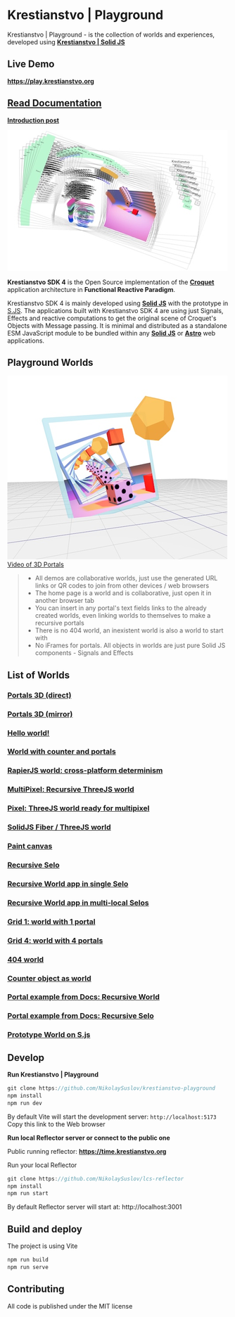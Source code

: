# Krestianstvo | Playground

Krestianstvo | Playground - is the collection of worlds and experiences, developed using **[Krestianstvo | Solid JS](https://github.com/NikolaySuslov/krestianstvo)**

## Live Demo

**https://play.krestianstvo.org**

## [Read Documentation](https://docs.krestianstvo.org)  
**[Introduction post](https://dev.to/nikolaysuslov/krestianstvo-sdk-4-implementing-croquet-and-recursive-portals-on-solid-js-54ai)**

![image](/public/sdk4.jpg)


**Krestianstvo SDK 4** is the Open Source implementation of the **[Croquet](https://en.wikipedia.org/wiki/Croquet_OS)** application architecture in **Functional Reactive Paradigm**.

Krestianstvo SDK 4 is mainly developed using **[Solid JS](https://www.solidjs.com)** with the prototype in [S.JS](https://github.com/NikolaySuslov/krestianstvo-s.js). The applications built with Krestianstvo SDK 4 are using just Signals, Effects and reactive computations to get the original scene of Croquet's Objects with Message passing. It is minimal and distributed as a standalone ESM JavaScript module to be bundled within any **[Solid JS](https://www.solidjs.com)** or **[Astro](https://astro.build)** web applications.


## Playground Worlds

![image](/public/portals3d.jpg)  
[Video of 3D Portals](https://vimeo.com/768846153)

>- All demos are collaborative worlds, just use the generated URL links or QR codes to join from other devices / web browsers 
>- The home page is a world and is collaborative, just open it in another browser tab
>- You can insert in any portal's text fields links to the already created worlds, even linking worlds to themselves to make a recursive portals
>- There is no 404 world, an inexistent world is also a world to start with
>- No iFrames for portals. All objects in worlds are just pure Solid JS components - Signals and Effects

## List of Worlds

### [Portals 3D (direct)](https://play.krestianstvo.org/3d)
### [Portals 3D (mirror)](https://play.krestianstvo.org/3d?p=mirror0.2)
### [Hello world!](https://play.krestianstvo.org/simple)
### [World with counter and portals](https://play.krestianstvo.org/demo1)
### [RapierJS world: cross-platform determinism](https://play.krestianstvo.org/rapier)
### [MultiPixel: Recursive ThreeJS world](https://play.krestianstvo.org/multi)
### [Pixel: ThreeJS world ready for multipixel](https://play.krestianstvo.org/pixel)
### [SolidJS Fiber / ThreeJS world](https://play.krestianstvo.org/fiber)
### [Paint canvas](https://play.krestianstvo.org/painter)
### [Recursive Selo](https://play.krestianstvo.org/demo3)
### [Recursive World app in single Selo](https://play.krestianstvo.org/demo2)
### [Recursive World app in multi-local Selos](https://play.krestianstvo.org/demo4)
### [Grid 1: world with 1 portal](https://play.krestianstvo.org/grid?p=1)
### [Grid 4: world with 4 portals](https://play.krestianstvo.org/grid?p=4)
### [404 world](https://play.krestianstvo.org/errorworld)
### [Counter object as world](https://play.krestianstvo.org/counter)
### [Portal example from Docs: Recursive World ](https://play.krestianstvo.org/rworld)
### [Portal example from Docs: Recursive Selo ](https://play.krestianstvo.org/rselo)
### [Prototype World on S.js](https://krestianstvo.org/s)


## Develop 

**Run Krestianstvo | Playground**

```js
git clone https://github.com/NikolaySuslov/krestianstvo-playground 
npm install
npm run dev  
```

By default Vite will start the development server: `http://localhost:5173`   
Copy this link to the Web browser

**Run local Reflector server or connect to the public one**

Public running reflector: **https://time.krestianstvo.org**

Run your local Reflector 

```js
git clone https://github.com/NikolaySuslov/lcs-reflector 
npm install  
npm run start 
```

By default Reflector server will start at: http://localhost:3001  


## Build and deploy

The project is using Vite

```js
npm run build
npm run serve
```

## Contributing

All code is published under the MIT license
